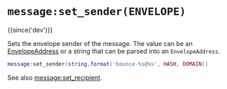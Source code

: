 # `message:set_sender(ENVELOPE)`

{{since('dev')}}

Sets the envelope sender of the message.  The value can be an
[EnvelopeAddress](../address/index.md) or a string that can be
parsed into an `EnvelopeAddress`.

```lua
message:set_sender(string.format('bounce-%s@%s', HASH, DOMAIN))
```

See also [message:set_recipient](set_recipient.md).

